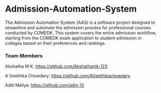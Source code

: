 # Admission-Automation-System

The Admission Automation System (AAS) is a software project designed to streamline and automate the admission process for professional courses conducted by COMEDK. 
This system covers the entire admission workflow, starting from the COMEDK exam application to student admission in colleges based on their preferences and rankings.

### Team Members

Akshatha M K: https://github.com/Akshathamk-123

A Geethika Chowdary: https://github.com/AGeethikachowdary

Aditi Mallya: https://github.com/adiy-13
